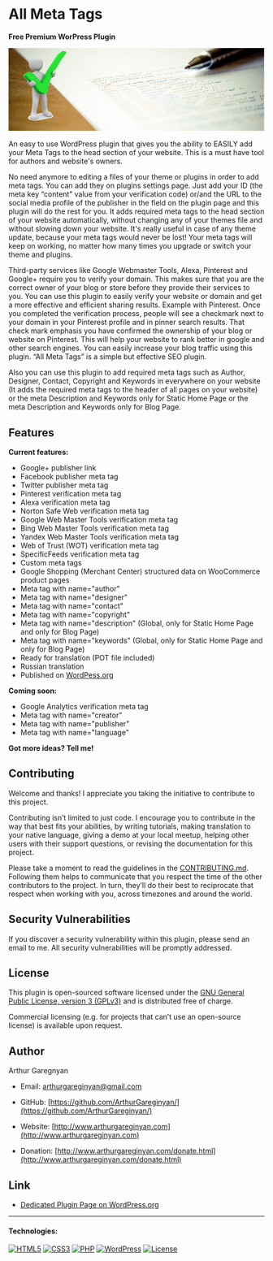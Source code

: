 # All Meta Tags

**Free Premium WorPress Plugin**

![screenshot](https://github.com/ArthurGareginyan/all-meta-tags/blob/master/assets/banner-772x250.png)

An easy to use WordPress plugin that gives you the ability to EASILY add your Meta Tags to the head section of your website. This is a must have tool for authors and website's owners.

No need anymore to editing a files of your theme or plugins in order to add meta tags. You can add they on plugins settings page. Just add your ID (the meta key “content” value from your verification code) or/and the URL to the social media profile of the publisher in the field on the plugin page and this plugin will do the rest for you. It adds required meta tags to the head section of your website automatically, without changing any of your themes file and without slowing down your website. It's really useful in case of any theme update, because your meta tags would never be lost! Your meta tags will keep on working, no matter how many times you upgrade or switch your theme and plugins.

Third-party services like Google Webmaster Tools, Alexa, Pinterest and Google+ require you to verify your domain. This makes sure that you are the correct owner of your blog or store before they provide their services to you. You can use this plugin to easily verify your website or domain and get a more effective and efficient sharing results. Example with Pinterest. Once you completed the verification process, people will see a checkmark next to your domain in your Pinterest profile and in pinner search results. That check mark emphasis you have confirmed the ownership of your blog or website on Pinterest. This will help your website to rank better in google and other search engines. You can easily increase your blog traffic using this plugin. “All Meta Tags” is a simple but effective SEO plugin.

Also you can use this plugin to add required meta tags such as Author, Designer, Contact, Copyright and Keywords in everywhere on your website (It adds the required meta tags to the header of all pages on your website) or the meta Description and Keywords only for Static Home Page or the meta Description and Keywords only for Blog Page.


## Features

**Current features:**

* Google+ publisher link
* Facebook publisher meta tag
* Twitter publisher meta tag
* Pinterest verification meta tag
* Alexa verification meta tag
* Norton Safe Web verification meta tag
* Google Web Master Tools verification meta tag
* Bing Web Master Tools verification meta tag
* Yandex Web Master Tools verification meta tag
* Web of Trust (WOT) verification meta tag
* SpecificFeeds verification meta tag
* Custom meta tags
* Google Shopping (Merchant Center) structured data on WooCommerce product pages
* Meta tag with name="author"
* Meta tag with name="designer"
* Meta tag with name="contact"
* Meta tag with name="copyright"
* Meta tag with name="description" (Global, only for Static Home Page and only for Blog Page)
* Meta tag with name="keywords" (Global, only for Static Home Page and only for Blog Page)
* Ready for translation (POT file included)
* Russian translation
* Published on [WordPess.org](http://wordpess.org/)

**Coming soon:**

* Google Analytics verification meta tag
* Meta tag with name="creator"
* Meta tag with name="publisher"
* Meta tag with name="language"

**Got more ideas? Tell me!**


## Contributing

Welcome and thanks! I appreciate you taking the initiative to contribute to this project.

Contributing isn’t limited to just code. I encourage you to contribute in the way that best fits your abilities, by writing tutorials, making translation to your native language, giving a demo at your local meetup, helping other users with their support questions, or revising  the documentation for this project.

Please take a moment to read the guidelines in the [CONTRIBUTING.md](https://github.com/ArthurGareginyan/all-meta-tags/blob/master/CONTRIBUTING.md). Following them helps to communicate that you respect the time of the other contributors to the project. In turn, they’ll do their best to reciprocate that respect when working with you, across timezones and around the world.


## Security Vulnerabilities

If you discover a security vulnerability within this plugin, please send an email to me. All security vulnerabilities will be promptly addressed.


## License

This plugin is open-sourced software licensed under the [GNU General Public License, version 3 (GPLv3)](http://www.gnu.org/licenses/gpl-3.0.html) and is distributed free of charge.

Commercial licensing (e.g. for projects that can’t use an open-source license) is available upon request.


## Author

Arthur Garegnyan

* Email: arthurgareginyan@gmail.com

* GitHub: [https://github.com/ArthurGareginyan/](https://github.com/ArthurGareginyan/)

* Website: [http://www.arthurgareginyan.com](http://www.arthurgareginyan.com)

* Donation: [http://www.arthurgareginyan.com/donate.html](http://www.arthurgareginyan.com/donate.html)


## Link

* [Dedicated Plugin Page on WordPress.org](https://wordpress.org/plugins/all-meta-tags/)



---
#### Technologies:

[![HTML5](https://cdn4.iconfinder.com/data/icons/flat-brand-logo-2/512/html5-64.png)]()
[![CSS3](https://cdn4.iconfinder.com/data/icons/flat-brand-logo-2/512/css3-64.png)]()
[![PHP](http://php.net/images/logos/php-med-trans-light.gif)]()
[![WordPress](https://cdn2.iconfinder.com/data/icons/publicons/64/wordpress-64.png)](https://wordpress.org)
[![License](http://www.gnu.org/graphics/gplv3-127x51.png)](http://www.gnu.org/licenses/gpl-3.0.html)
